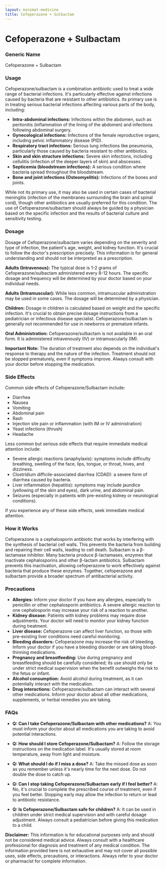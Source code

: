 ```yaml
---
layout: minimal-medicine
title: Cefoperazone + Sulbactam
---
```


# Cefoperazone + Sulbactam
### Generic Name
Cefoperazone + Sulbactam

### Usage
Cefoperazone/sulbactam is a combination antibiotic used to treat a wide range of bacterial infections.  It's particularly effective against infections caused by bacteria that are resistant to other antibiotics.  Its primary use is in treating serious bacterial infections affecting various parts of the body, including:

* **Intra-abdominal infections:** Infections within the abdomen, such as peritonitis (inflammation of the lining of the abdomen) and infections following abdominal surgery.
* **Gynecological infections:** Infections of the female reproductive organs, including pelvic inflammatory disease (PID).
* **Respiratory tract infections:**  Serious lung infections like pneumonia, particularly those caused by bacteria resistant to other antibiotics.
* **Skin and skin structure infections:**  Severe skin infections, including cellulitis (infection of the deeper layers of skin) and abscesses.
* **Septicemia (bloodstream infections):**  A serious condition where bacteria spread throughout the bloodstream.
* **Bone and joint infections (Osteomyelitis):** Infections of the bones and joints.


While not its primary use, it may also be used in certain cases of bacterial meningitis (infection of the membranes surrounding the brain and spinal cord), though other antibiotics are usually preferred for this condition.  The use of Cefoperazone/sulbactam should always be guided by a physician based on the specific infection and the results of bacterial culture and sensitivity testing.

### Dosage

Dosage of Cefoperazone/sulbactam varies depending on the severity and type of infection, the patient's age, weight, and kidney function.  It's crucial to follow the doctor's prescription precisely.  This information is for general understanding and should not be interpreted as a prescription.  

**Adults (Intravenous):** The typical dose is 1-2 grams of Cefoperazone/sulbactam administered every 8-12 hours.  The specific dosage and frequency will be determined by your doctor based on your individual needs.

**Adults (Intramuscular):**  While less common, intramuscular administration may be used in some cases.  The dosage will be determined by a physician.

**Children:**  Dosage in children is calculated based on weight and the specific infection.  It's crucial to obtain precise dosage instructions from a pediatrician or infectious disease specialist.  Cefoperazone/sulbactam is generally not recommended for use in newborns or premature infants.

**Oral Administration:**  Cefoperazone/sulbactam is not available in an oral form.  It is administered intravenously (IV) or intramuscularly (IM).


**Important Note:** The duration of treatment also depends on the individual's response to therapy and the nature of the infection.  Treatment should not be stopped prematurely, even if symptoms improve.  Always consult with your doctor before stopping the medication.


### Side Effects

Common side effects of Cefoperazone/Sulbactam include:

* Diarrhea
* Nausea
* Vomiting
* Abdominal pain
* Rash
* Injection site pain or inflammation (with IM or IV administration)
* Yeast infections (thrush)
* Headache


Less common but serious side effects that require immediate medical attention include:

* Severe allergic reactions (anaphylaxis): symptoms include difficulty breathing, swelling of the face, lips, tongue, or throat, hives, and dizziness.
* Clostridium difficile-associated diarrhea (CDAD): a severe form of diarrhea caused by bacteria.
* Liver inflammation (hepatitis): symptoms may include jaundice (yellowing of the skin and eyes), dark urine, and abdominal pain.
* Seizures (especially in patients with pre-existing kidney or neurological conditions).


If you experience any of these side effects, seek immediate medical attention.

### How it Works

Cefoperazone is a cephalosporin antibiotic that works by interfering with the synthesis of bacterial cell walls.  This prevents the bacteria from building and repairing their cell walls, leading to cell death.  Sulbactam is a β-lactamase inhibitor. Many bacteria produce β-lactamases, enzymes that inactivate cephalosporins and other β-lactam antibiotics. Sulbactam prevents this inactivation, allowing cefoperazone to work effectively against bacteria that produce these enzymes.  Together, cefoperazone and sulbactam provide a broader spectrum of antibacterial activity.

### Precautions

* **Allergies:**  Inform your doctor if you have any allergies, especially to penicillin or other cephalosporin antibiotics.  A severe allergic reaction to one cephalosporin may increase your risk of a reaction to another.
* **Kidney disease:**  Patients with kidney problems may require dose adjustments. Your doctor will need to monitor your kidney function during treatment.
* **Liver disease:** Cefoperazone can affect liver function, so those with pre-existing liver conditions need careful monitoring.
* **Bleeding disorders:** Cefoperazone may increase the risk of bleeding. Inform your doctor if you have a bleeding disorder or are taking blood-thinning medications.
* **Pregnancy and breastfeeding:** Use during pregnancy and breastfeeding should be carefully considered; its use should only be under strict medical supervision when the benefit outweighs the risk to the fetus or infant.
* **Alcohol consumption:** Avoid alcohol during treatment, as it can potentially interact with the medication.
* **Drug interactions:**  Cefoperazone/sulbactam can interact with several other medications.  Inform your doctor about all other medications, supplements, or herbal remedies you are taking.


### FAQs

* **Q: Can I take Cefoperazone/Sulbactam with other medications?** A:  You must inform your doctor about all medications you are taking to avoid potential interactions.

* **Q: How should I store Cefoperazone/Sulbactam?** A: Follow the storage instructions on the medication label.  It's usually stored at room temperature, away from light and moisture.

* **Q: What should I do if I miss a dose?** A: Take the missed dose as soon as you remember unless it's nearly time for the next dose.  Do not double the dose to catch up.

* **Q: Can I stop taking Cefoperazone/Sulbactam early if I feel better?** A:  No, it's crucial to complete the prescribed course of treatment, even if you feel better. Stopping early may allow the infection to return or lead to antibiotic resistance.

* **Q: Is Cefoperazone/Sulbactam safe for children?** A:  It can be used in children under strict medical supervision and with careful dosage adjustment.  Always consult a pediatrician before giving this medication to a child.


**Disclaimer:** This information is for educational purposes only and should not be considered medical advice. Always consult with a healthcare professional for diagnosis and treatment of any medical condition.  The information provided here is not exhaustive and may not cover all possible uses, side effects, precautions, or interactions.  Always refer to your doctor or pharmacist for complete information.
